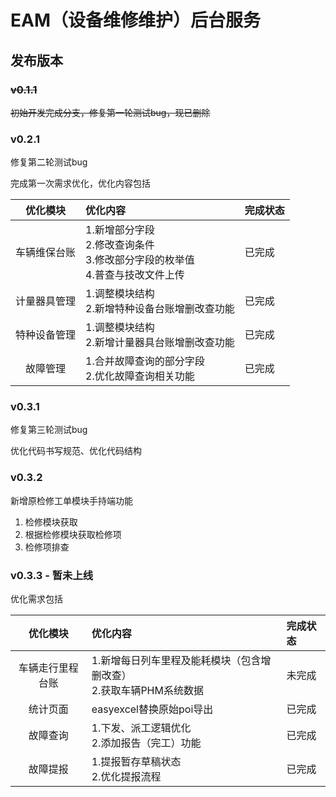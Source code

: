 # EAM（设备维修维护）后台服务

## **发布版本**

### ~~**v0.1.1**~~

~~初始开发完成分支，修复第一轮测试bug，现已删除~~

### **v0.2.1**

修复第二轮测试bug

完成第一次需求优化，优化内容包括

|  优化模块  | 优化内容                                                   | 完成状态 |
|:------:|:-------------------------------------------------------|:-----|
| 车辆维保台账 | 1.新增部分字段<br/>2.修改查询条件<br/>3.修改部分字段的枚举值<br/>4.普查与技改文件上传 | 已完成  |
| 计量器具管理 | 1.调整模块结构<br/>2.新增特种设备台账增删改查功能                          | 已完成  |
| 特种设备管理 | 1.调整模块结构<br/>2.新增计量器具台账增删改查功能                          | 已完成  |
|  故障管理  | 1.合并故障查询的部分字段<br/>2.优化故障查询相关功能                         | 已完成 |

### **v0.3.1**

修复第三轮测试bug

优化代码书写规范、优化代码结构

### **v0.3.2**

新增原检修工单模块手持端功能

1. 检修模块获取
2. 根据检修模块获取检修项
3. 检修项排查

### **v0.3.3 - 暂未上线**

优化需求包括

|   优化模块   | 优化内容                                      | 完成状态 |
|:--------:|:------------------------------------------|:-----|
| 车辆走行里程台账 | 1.新增每日列车里程及能耗模块（包含增删改查）<br/>2.获取车辆PHM系统数据 | 未完成  |
|   统计页面   | easyexcel替换原始poi导出                        | 已完成  |
|   故障查询   | 1.下发、派工逻辑优化<br/>2.添加报告（完工）功能              | 已完成  |
|   故障提报   | 1.提报暂存草稿状态<br/>2.优化提报流程                   | 已完成  |


